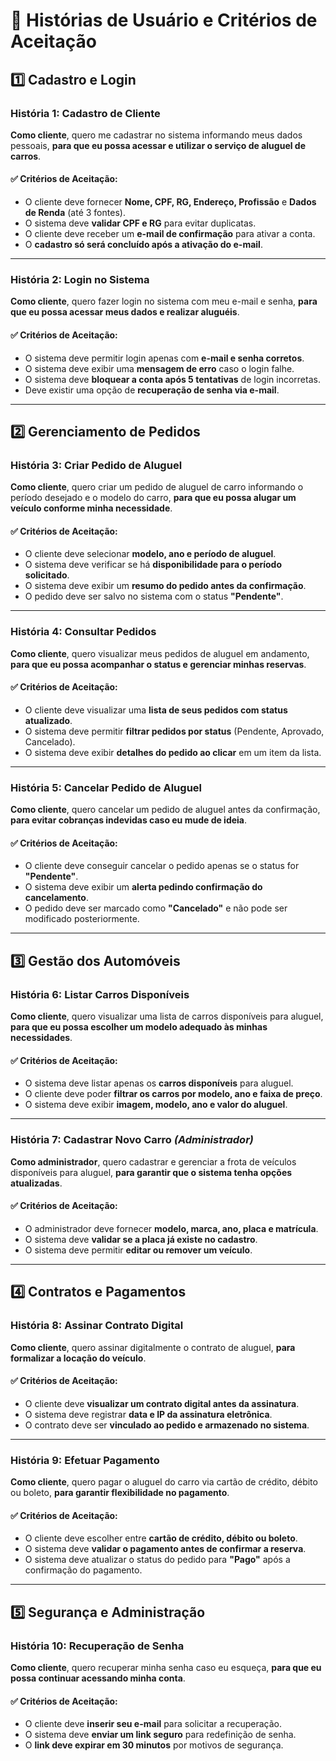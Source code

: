 # 🧾 Histórias de Usuário e Critérios de Aceitação

## 1️⃣ Cadastro e Login

### História 1: Cadastro de Cliente
**Como cliente**, quero me cadastrar no sistema informando meus dados pessoais, **para que eu possa acessar e utilizar o serviço de aluguel de carros**.

#### ✅ Critérios de Aceitação:
- O cliente deve fornecer **Nome, CPF, RG, Endereço, Profissão** e **Dados de Renda** (até 3 fontes).
- O sistema deve **validar CPF e RG** para evitar duplicatas.
- O cliente deve receber um **e-mail de confirmação** para ativar a conta.
- O **cadastro só será concluído após a ativação do e-mail**.

---

### História 2: Login no Sistema
**Como cliente**, quero fazer login no sistema com meu e-mail e senha, **para que eu possa acessar meus dados e realizar aluguéis**.

#### ✅ Critérios de Aceitação:
- O sistema deve permitir login apenas com **e-mail e senha corretos**.
- O sistema deve exibir uma **mensagem de erro** caso o login falhe.
- O sistema deve **bloquear a conta após 5 tentativas** de login incorretas.
- Deve existir uma opção de **recuperação de senha via e-mail**.

---

## 2️⃣ Gerenciamento de Pedidos

### História 3: Criar Pedido de Aluguel
**Como cliente**, quero criar um pedido de aluguel de carro informando o período desejado e o modelo do carro, **para que eu possa alugar um veículo conforme minha necessidade**.

#### ✅ Critérios de Aceitação:
- O cliente deve selecionar **modelo, ano e período de aluguel**.
- O sistema deve verificar se há **disponibilidade para o período solicitado**.
- O sistema deve exibir um **resumo do pedido antes da confirmação**.
- O pedido deve ser salvo no sistema com o status **"Pendente"**.

---

### História 4: Consultar Pedidos
**Como cliente**, quero visualizar meus pedidos de aluguel em andamento, **para que eu possa acompanhar o status e gerenciar minhas reservas**.

#### ✅ Critérios de Aceitação:
- O cliente deve visualizar uma **lista de seus pedidos com status atualizado**.
- O sistema deve permitir **filtrar pedidos por status** (Pendente, Aprovado, Cancelado).
- O sistema deve exibir **detalhes do pedido ao clicar** em um item da lista.

---

### História 5: Cancelar Pedido de Aluguel
**Como cliente**, quero cancelar um pedido de aluguel antes da confirmação, **para evitar cobranças indevidas caso eu mude de ideia**.

#### ✅ Critérios de Aceitação:
- O cliente deve conseguir cancelar o pedido apenas se o status for **"Pendente"**.
- O sistema deve exibir um **alerta pedindo confirmação do cancelamento**.
- O pedido deve ser marcado como **"Cancelado"** e não pode ser modificado posteriormente.

---

## 3️⃣ Gestão dos Automóveis

### História 6: Listar Carros Disponíveis
**Como cliente**, quero visualizar uma lista de carros disponíveis para aluguel, **para que eu possa escolher um modelo adequado às minhas necessidades**.

#### ✅ Critérios de Aceitação:
- O sistema deve listar apenas os **carros disponíveis** para aluguel.
- O cliente deve poder **filtrar os carros por modelo, ano e faixa de preço**.
- O sistema deve exibir **imagem, modelo, ano e valor do aluguel**.

---

### História 7: Cadastrar Novo Carro *(Administrador)*
**Como administrador**, quero cadastrar e gerenciar a frota de veículos disponíveis para aluguel, **para garantir que o sistema tenha opções atualizadas**.

#### ✅ Critérios de Aceitação:
- O administrador deve fornecer **modelo, marca, ano, placa e matrícula**.
- O sistema deve **validar se a placa já existe no cadastro**.
- O sistema deve permitir **editar ou remover um veículo**.

---

## 4️⃣ Contratos e Pagamentos

### História 8: Assinar Contrato Digital
**Como cliente**, quero assinar digitalmente o contrato de aluguel, **para formalizar a locação do veículo**.

#### ✅ Critérios de Aceitação:
- O cliente deve **visualizar um contrato digital antes da assinatura**.
- O sistema deve registrar **data e IP da assinatura eletrônica**.
- O contrato deve ser **vinculado ao pedido e armazenado no sistema**.

---

### História 9: Efetuar Pagamento
**Como cliente**, quero pagar o aluguel do carro via cartão de crédito, débito ou boleto, **para garantir flexibilidade no pagamento**.

#### ✅ Critérios de Aceitação:
- O cliente deve escolher entre **cartão de crédito, débito ou boleto**.
- O sistema deve **validar o pagamento antes de confirmar a reserva**.
- O sistema deve atualizar o status do pedido para **"Pago"** após a confirmação do pagamento.

---

## 5️⃣ Segurança e Administração

### História 10: Recuperação de Senha
**Como cliente**, quero recuperar minha senha caso eu esqueça, **para que eu possa continuar acessando minha conta**.

#### ✅ Critérios de Aceitação:
- O cliente deve **inserir seu e-mail** para solicitar a recuperação.
- O sistema deve **enviar um link seguro** para redefinição de senha.
- O **link deve expirar em 30 minutos** por motivos de segurança.
